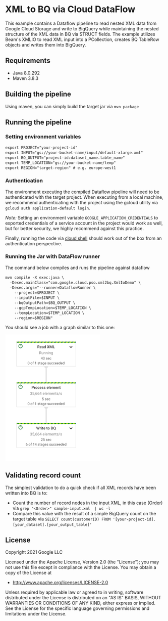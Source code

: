 # XML to BQ via Cloud DataFlow
This example contains a Dataflow pipeline to read nested XML data from Google Cloud Storage and write to BigQuery while maintaining the nested structure of the XML data in BQ via STRUCT fields. The example utilizes Beam's XMLIO to read XML input into a PCollection, creates BQ TableRow objects and writes them into BigQuery.

## Requirements
- Java 8.0.292
- Maven 3.8.3

## Building the pipeline
Using maven, you can simply build the target jar via `mvn package`

## Running the pipeline

### Setting environment variables
```
export PROJECT="your-project-id"
export INPUT="gs://your-bucket-name/input/default-xlarge.xml"
export BQ_OUTPUT="project-id:dataset_name.table_name"
export TEMP_LOCATION="gs://your-bucket-name/temp"
export REGION="target-region" # e.g. europe-west1
```

### Authentication
The environment executing the compiled Dataflow pipeline will need to be authenticated with the target project. When executing from a local machine, we recommend authenticating with the project using the gcloud utility via `gcloud auth application-default login`. 

*Note:* Setting an environment variable `GOOGLE_APPLICATION_CREDENTIALS` to exported credentials of a service account in the project would work as well, but for better security, we highly recommend against this practice.

Finally, running the code via [cloud shell](https://cloud.google.com/shell) should work out of the box from an authentication perspective.

### Running the Jar with DataFlow runner
The command below compiles and runs the pipeline against dataflow

```
mvn compile -X exec:java \
  -Dexec.mainClass="com.google.cloud.pso.xml2bq.XmlIoDemo" \
  -Dexec.args="--runner=DataflowRunner \
    --project=$PROJECT \
    --inputFile=$INPUT \
    --bqOutputPath=$BQ_OUTPUT \
    --gcpTempLocation=$TEMP_LOCATION \
    --tempLocation=$TEMP_LOCATION \
    --region=$REGION"
```

You should see a job with a graph  similar to this one:

![Pipeline graph](./img/graph.png)

## Validating record count
The simplest validation to do a quick check if all XML records have been written into BQ is to:
- Count the number of record nodes in the input XML, in this case (Order) via `grep "<Order>" sample-input.xml  | wc -l`
- Compare this value with the result of a simple BigQuery count on the target table via `SELECT count(customerID) FROM '[your-project-id].[your_dataset].[your_output_table]'`

## License
Copyright 2021 Google LLC

Licensed under the Apache License, Version 2.0 (the "License");
you may not use this file except in compliance with the License.
You may obtain a copy of the License at

* http://www.apache.org/licenses/LICENSE-2.0

Unless required by applicable law or agreed to in writing, software
distributed under the License is distributed on an "AS IS" BASIS,
WITHOUT WARRANTIES OR CONDITIONS OF ANY KIND, either express or implied.
See the License for the specific language governing permissions and
limitations under the License.
